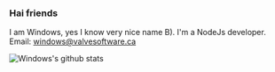 ### Hai friends
<!--
**WindowsCmd/Windowscmd** is a ✨ _special_ ✨ repository because its `README.md` (this file) appears on your GitHub profile.

Here are some ideas to get you started:

- 🔭 I’m currently working on ...
- 🌱 I’m currently learning ...
- 👯 I’m looking to collaborate on ...
- 🤔 I’m looking for help with ...
- 💬 Ask me about ...
- 📫 How to reach me: ...
- 😄 Pronouns: ...
- ⚡ Fun fact: ...
-->

I am Windows, yes I know very nice name B). I'm a NodeJs developer. Email: windows@valvesoftware.ca

![Windows's github stats](https://github-readme-stats.vercel.app/api?username=anuraghazra&show_icons=true&theme=synthwave&count_private=true)
